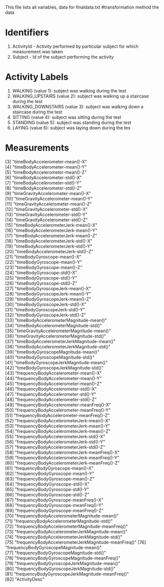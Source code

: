 This file lists all variables, data  for finaldata.txt 
#transformation method
the data 


# Identifiers
 1. ActivityId - Activity performed by particular subject for which measurement was taken                                      
 2. Subject - Id of the subject performing the activity
# Activity Labels 
  1. WALKING (value 1): subject was walking during the test
  2. WALKING_UPSTAIRS (value 2): subject was walking up a staircase during the test
  3. WALKING_DOWNSTAIRS (value 3): subject was walking down a staircase during the test
  4. SITTING (value 4): subject was sitting during the test
  5. STANDING (value 5): subject was standing during the test
  6. LAYING (value 6): subject was laying down during the tes
# Measurements 
 [3] "timeBodyAccelerometer-mean()-X"                    
 [4] "timeBodyAccelerometer-mean()-Y"                    
 [5] "timeBodyAccelerometer-mean()-Z"                    
 [6] "timeBodyAccelerometer-std()-X"                     
 [7] "timeBodyAccelerometer-std()-Y"                     
 [8] "timeBodyAccelerometer-std()-Z"                     
 [9] "timeGravityAccelerometer-mean()-X"                 
[10] "timeGravityAccelerometer-mean()-Y"                 
[11] "timeGravityAccelerometer-mean()-Z"                 
[12] "timeGravityAccelerometer-std()-X"                  
[13] "timeGravityAccelerometer-std()-Y"                  
[14] "timeGravityAccelerometer-std()-Z"                  
[15] "timeBodyAccelerometerJerk-mean()-X"                
[16] "timeBodyAccelerometerJerk-mean()-Y"                
[17] "timeBodyAccelerometerJerk-mean()-Z"                
[18] "timeBodyAccelerometerJerk-std()-X"                 
[19] "timeBodyAccelerometerJerk-std()-Y"                 
[20] "timeBodyAccelerometerJerk-std()-Z"                 
[21] "timeBodyGyroscope-mean()-X"                        
[22] "timeBodyGyroscope-mean()-Y"                        
[23] "timeBodyGyroscope-mean()-Z"                        
[24] "timeBodyGyroscope-std()-X"                         
[25] "timeBodyGyroscope-std()-Y"                         
[26] "timeBodyGyroscope-std()-Z"                         
[27] "timeBodyGyroscopeJerk-mean()-X"                    
[28] "timeBodyGyroscopeJerk-mean()-Y"                    
[29] "timeBodyGyroscopeJerk-mean()-Z"                    
[30] "timeBodyGyroscopeJerk-std()-X"                     
[31] "timeBodyGyroscopeJerk-std()-Y"                     
[32] "timeBodyGyroscopeJerk-std()-Z"                     
[33] "timeBodyAccelerometerMagnitude-mean()"             
[34] "timeBodyAccelerometerMagnitude-std()"              
[35] "timeGravityAccelerometerMagnitude-mean()"          
[36] "timeGravityAccelerometerMagnitude-std()"           
[37] "timeBodyAccelerometerJerkMagnitude-mean()"         
[38] "timeBodyAccelerometerJerkMagnitude-std()"          
[39] "timeBodyGyroscopeMagnitude-mean()"                 
[40] "timeBodyGyroscopeMagnitude-std()"                  
[41] "timeBodyGyroscopeJerkMagnitude-mean()"             
[42] "timeBodyGyroscopeJerkMagnitude-std()"              
[43] "frequencyBodyAccelerometer-mean()-X"               
[44] "frequencyBodyAccelerometer-mean()-Y"               
[45] "frequencyBodyAccelerometer-mean()-Z"               
[46] "frequencyBodyAccelerometer-std()-X"                
[47] "frequencyBodyAccelerometer-std()-Y"                
[48] "frequencyBodyAccelerometer-std()-Z"                
[49] "frequencyBodyAccelerometer-meanFreq()-X"           
[50] "frequencyBodyAccelerometer-meanFreq()-Y"           
[51] "frequencyBodyAccelerometer-meanFreq()-Z"           
[52] "frequencyBodyAccelerometerJerk-mean()-X"           
[53] "frequencyBodyAccelerometerJerk-mean()-Y"           
[54] "frequencyBodyAccelerometerJerk-mean()-Z"           
[55] "frequencyBodyAccelerometerJerk-std()-X"            
[56] "frequencyBodyAccelerometerJerk-std()-Y"            
[57] "frequencyBodyAccelerometerJerk-std()-Z"            
[58] "frequencyBodyAccelerometerJerk-meanFreq()-X"       
[59] "frequencyBodyAccelerometerJerk-meanFreq()-Y"       
[60] "frequencyBodyAccelerometerJerk-meanFreq()-Z"       
[61] "frequencyBodyGyroscope-mean()-X"                   
[62] "frequencyBodyGyroscope-mean()-Y"                   
[63] "frequencyBodyGyroscope-mean()-Z"                   
[64] "frequencyBodyGyroscope-std()-X"                    
[65] "frequencyBodyGyroscope-std()-Y"                    
[66] "frequencyBodyGyroscope-std()-Z"                    
[67] "frequencyBodyGyroscope-meanFreq()-X"               
[68] "frequencyBodyGyroscope-meanFreq()-Y"               
[69] "frequencyBodyGyroscope-meanFreq()-Z"               
[70] "frequencyBodyAccelerometerMagnitude-mean()"        
[71] "frequencyBodyAccelerometerMagnitude-std()"         
[72] "frequencyBodyAccelerometerMagnitude-meanFreq()"    
[73] "frequencyBodyAccelerometerJerkMagnitude-mean()"    
[74] "frequencyBodyAccelerometerJerkMagnitude-std()"     
[75] "frequencyBodyAccelerometerJerkMagnitude-meanFreq()"
[76] "frequencyBodyGyroscopeMagnitude-mean()"            
[77] "frequencyBodyGyroscopeMagnitude-std()"             
[78] "frequencyBodyGyroscopeMagnitude-meanFreq()"        
[79] "frequencyBodyGyroscopeJerkMagnitude-mean()"        
[80] "frequencyBodyGyroscopeJerkMagnitude-std()"         
[81] "frequencyBodyGyroscopeJerkMagnitude-meanFreq()"    
[82] "ActivityDesc" 
